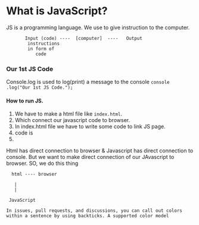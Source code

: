 # What is JavaScript?
 JS is a programming language. We use to give instruction to the computer.

           Input (code) ----  [computer]  ----   Output
            instructions         
            in form of 
               code

### Our 1st JS Code
 Console.log is used to log(print) a message to the console
``` console .log("Our 1st JS Code."); ```

#### How to run JS.
 1. We have to make a html file like ```index.html```.
 2. Which connect our javascript code to browser.
 3. In index.html file we have to write some code to link JS page.
 4. code is 
 5. <script></script>  

 Html has direct connection to  browser & Javascript has direct connection to console.
 But we want to make direct connection of our JAvascript to browser.
SO, we do this thing

      html ---- browser

       |
       |

     JavaScript 

```
In issues, pull requests, and discussions, you can call out colors within a sentence by using backticks. A supported color model 
```
          
  

